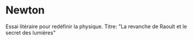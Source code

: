 # Newton
Essai litéraire pour redéfinir la physique.
Titre: "La revanche de Raoult et le secret des lumières"
